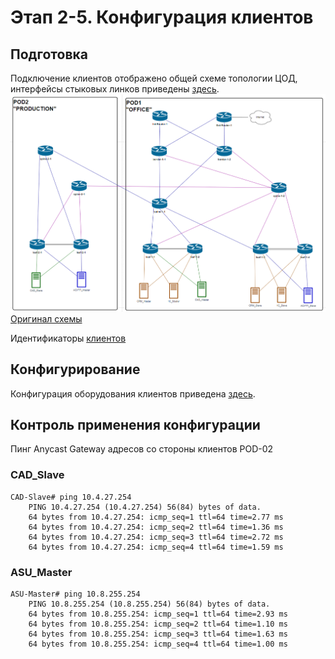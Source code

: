 # Этап 2-5. Конфигурация клиентов

## Подготовка
Подключение клиентов отображено общей схеме топологии ЦОД, интерфейсы стыковых линков приведены [здесь](../Common/links.md).
![alt text](../../images/common/topology.png)
[Оригинал схемы](../../schemes/DC_topology.drawio)

Идентификаторы [клиентов](../Common/clients.md)

## Конфигурирование
Конфигурация оборудования клиентов приведена [здесь](../../configs/stage05_Clients/).

## Контроль применения конфигурации
Пинг Anycast Gateway адресов со стороны клиентов POD-02

### CAD_Slave
    CAD-Slave# ping 10.4.27.254
        PING 10.4.27.254 (10.4.27.254) 56(84) bytes of data.
        64 bytes from 10.4.27.254: icmp_seq=1 ttl=64 time=2.77 ms
        64 bytes from 10.4.27.254: icmp_seq=2 ttl=64 time=1.36 ms
        64 bytes from 10.4.27.254: icmp_seq=3 ttl=64 time=2.72 ms
        64 bytes from 10.4.27.254: icmp_seq=4 ttl=64 time=1.59 ms


### ASU_Master
    ASU-Master# ping 10.8.255.254
        PING 10.8.255.254 (10.8.255.254) 56(84) bytes of data.
        64 bytes from 10.8.255.254: icmp_seq=1 ttl=64 time=2.93 ms
        64 bytes from 10.8.255.254: icmp_seq=2 ttl=64 time=1.10 ms
        64 bytes from 10.8.255.254: icmp_seq=3 ttl=64 time=1.63 ms
        64 bytes from 10.8.255.254: icmp_seq=4 ttl=64 time=1.00 ms
